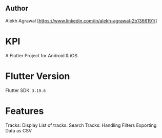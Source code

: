 ## Author
Alekh Agrawal  [https://www.linkedin.com/in/alekh-agrawal-2b1366191/]

# KPI
A Flutter Project for Android & iOS.
    
# Flutter Version
Flutter SDK: `3.19.6`

# Features
Tracks: Display List of tracks.
Search Tracks: 
Handling Filters
Exporting Data as CSV
